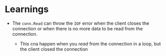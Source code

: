 # Learnings

- The `conn.Read` can throw the `IOF` error when the client closes the connection or when there is no more data to be read from the connection.

  - This cna happen when you _read_ from the connection in a loop, but the client closed the connection
